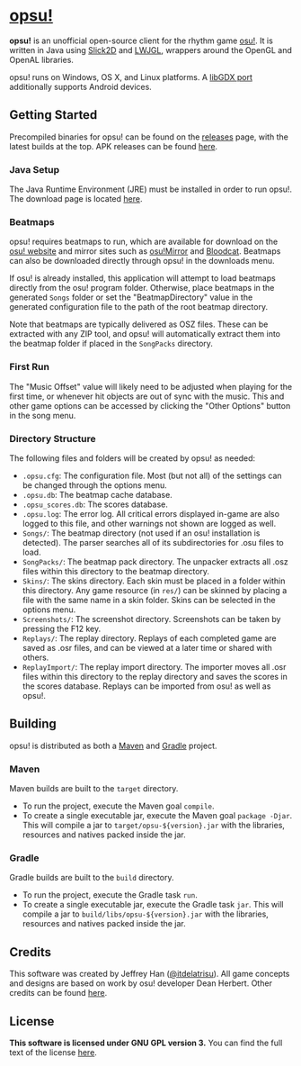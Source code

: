 # [opsu!](http://itdelatrisu.github.io/opsu/)
**opsu!** is an unofficial open-source client for the rhythm game
[osu!](https://osu.ppy.sh/).  It is written in Java using
[Slick2D](http://slick.ninjacave.com/) and  [LWJGL](http://lwjgl.org/),
wrappers around the OpenGL and OpenAL libraries.

opsu! runs on Windows, OS X, and Linux platforms.
A [libGDX port](https://github.com/fluddokt/opsu) additionally supports Android
devices.

## Getting Started
Precompiled binaries for opsu! can be found on the
[releases](https://github.com/itdelatrisu/opsu/releases) page, with the latest
builds at the top.  APK releases can be found
[here](https://github.com/fluddokt/opsu/releases).

### Java Setup
The Java Runtime Environment (JRE) must be installed in order to run opsu!.
The download page is located [here](https://www.java.com/en/download/).

### Beatmaps
opsu! requires beatmaps to run, which are available for download on the
[osu! website](https://osu.ppy.sh/p/beatmaplist) and mirror sites such as
[osu!Mirror](https://osu.yas-online.net/) and [Bloodcat](http://bloodcat.com/osu/).
Beatmaps can also be downloaded directly through opsu! in the downloads menu.

If osu! is already installed, this application will attempt to load beatmaps
directly from the osu! program folder.  Otherwise, place beatmaps in the
generated `Songs` folder or set the "BeatmapDirectory" value in the generated
configuration file to the path of the root beatmap directory.

Note that beatmaps are typically delivered as OSZ files.  These can be extracted
with any ZIP tool, and opsu! will automatically extract them into the beatmap
folder if placed in the `SongPacks` directory.

### First Run
The "Music Offset" value will likely need to be adjusted when playing for the
first time, or whenever hit objects are out of sync with the music.  This and
other game options can be accessed by clicking the "Other Options" button in
the song menu.

### Directory Structure
The following files and folders will be created by opsu! as needed:
* `.opsu.cfg`: The configuration file.  Most (but not all) of the settings can
  be changed through the options menu.
* `.opsu.db`: The beatmap cache database.
* `.opsu_scores.db`: The scores database.
* `.opsu.log`: The error log.  All critical errors displayed in-game are also
  logged to this file, and other warnings not shown are logged as well.
* `Songs/`: The beatmap directory (not used if an osu! installation is detected).
  The parser searches all of its subdirectories for .osu files to load.
* `SongPacks/`: The beatmap pack directory.  The unpacker extracts all .osz
  files within this directory to the beatmap directory.
* `Skins/`: The skins directory.  Each skin must be placed in a folder within
  this directory.  Any game resource (in `res/`) can be skinned by placing a
  file with the same name in a skin folder.  Skins can be selected in the
  options menu.
* `Screenshots/`: The screenshot directory. Screenshots can be taken by
  pressing the F12 key.
* `Replays/`: The replay directory.  Replays of each completed game are saved
  as .osr files, and can be viewed at a later time or shared with others.
* `ReplayImport/`: The replay import directory.  The importer moves all .osr
  files within this directory to the replay directory and saves the scores in
  the scores database.  Replays can be imported from osu! as well as opsu!.

## Building
opsu! is distributed as both a [Maven](https://maven.apache.org/) and
[Gradle](https://gradle.org/) project.

### Maven
Maven builds are built to the `target` directory.
* To run the project, execute the Maven goal `compile`.
* To create a single executable jar, execute the Maven goal `package -Djar`.
  This will compile a jar to `target/opsu-${version}.jar` with the libraries,
  resources and natives packed inside the jar.

### Gradle
Gradle builds are built to the `build` directory.
* To run the project, execute the Gradle task `run`.
* To create a single executable jar, execute the Gradle task `jar`.
  This will compile a jar to `build/libs/opsu-${version}.jar` with the libraries,
  resources and natives packed inside the jar.

## Credits
This software was created by Jeffrey Han 
([@itdelatrisu](https://github.com/itdelatrisu/)).  All game concepts and
designs are based on work by osu! developer Dean Herbert.  Other credits can
be found [here](CREDITS.md).

## License
**This software is licensed under GNU GPL version 3.**
You can find the full text of the license [here](LICENSE).
